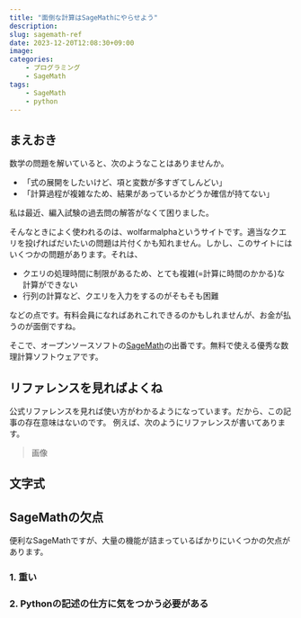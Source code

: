 ```yaml
---
title: "面倒な計算はSageMathにやらせよう"
description: 
slug: sagemath-ref
date: 2023-12-20T12:08:30+09:00
image: 
categories:
    - プログラミング
    - SageMath
tags:
    - SageMath
    - python
---
```


## まえおき
数学の問題を解いていると、次のようなことはありませんか。

- 「式の展開をしたいけど、項と変数が多すぎてしんどい」
- 「計算過程が複雑なため、結果があっているかどうか確信が持てない」

私は最近、編入試験の過去問の解答がなくて困りました。

そんなときによく使われるのは、wolfarmalphaというサイトです。適当なクエリを投げればだいたいの問題は片付くかも知れません。しかし、このサイトにはいくつかの問題があります。それは、
- クエリの処理時間に制限があるため、とても複雑(=計算に時間のかかる)な計算ができない
- 行列の計算など、クエリを入力をするのがそもそも困難

などの点です。有料会員になればあれこれできるのかもしれませんが、お金が払うのが面倒ですね。

そこで、オープンソースソフトの[SageMath](https://www.sagemath.org/)の出番です。無料で使える優秀な数理計算ソフトウェアです。

## リファレンスを見ればよくね
公式リファレンスを見れば使い方がわかるようになっています。だから、この記事の存在意味はないのです。
例えば、次のようにリファレンスが書いてあります。

> 画像



## 文字式






## SageMathの欠点
便利なSageMathですが、大量の機能が詰まっているばかりにいくつかの欠点があります。

### 1. 重い


### 2. Pythonの記述の仕方に気をつかう必要がある

